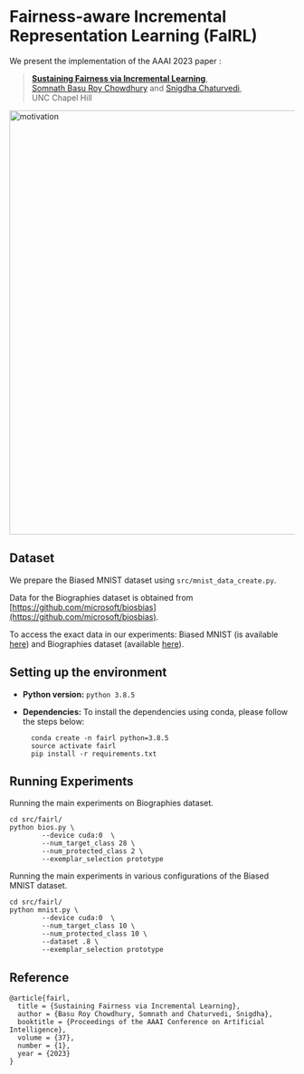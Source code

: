 # Fairness-aware Incremental Representation Learning (FaIRL)

We present the implementation of the AAAI 2023 paper : 

> [**Sustaining Fairness via Incremental Learning**](https://arxiv.org/pdf/2208.12212.pdf),<br/>
[Somnath Basu Roy Chowdhury](https://www.cs.unc.edu/~somnath/) and [Snigdha Chaturvedi](https://sites.google.com/site/snigdhac/), <br>UNC Chapel Hill

<img src="./assets/picture.png" alt="motivation" width="750"/>

## Dataset

We prepare the Biased MNIST dataset using `src/mnist_data_create.py`.

Data for the Biographies dataset  is obtained from [https://github.com/microsoft/biosbias](https://github.com/microsoft/biosbias).

To access the exact data in our experiments: Biased MNIST (is available [here](https://www.cs.unc.edu/~somnath/FaIRL/data/)) and Biographies dataset (available [here](https://github.com/brcsomnath/FaRM)).

## Setting up the environment

* __Python version:__ `python 3.8.5`

* __Dependencies:__ To install the dependencies using conda, please follow the steps below:

		conda create -n fairl python=3.8.5
        source activate fairl
		pip install -r requirements.txt 

## Running Experiments

Running the main experiments on Biographies dataset.

```
cd src/fairl/
python bios.py \
        --device cuda:0  \
        --num_target_class 28 \
        --num_protected_class 2 \
        --exemplar_selection prototype
```

Running the main experiments in various configurations of the Biased MNIST dataset.

```
cd src/fairl/
python mnist.py \
        --device cuda:0  \
        --num_target_class 10 \
        --num_protected_class 10 \
        --dataset .8 \
        --exemplar_selection prototype
```

## Reference


```
@article{fairl,
  title = {Sustaining Fairness via Incremental Learning},
  author = {Basu Roy Chowdhury, Somnath and Chaturvedi, Snigdha},
  booktitle = {Proceedings of the AAAI Conference on Artificial Intelligence},
  volume = {37},
  number = {1},
  year = {2023}
}
```